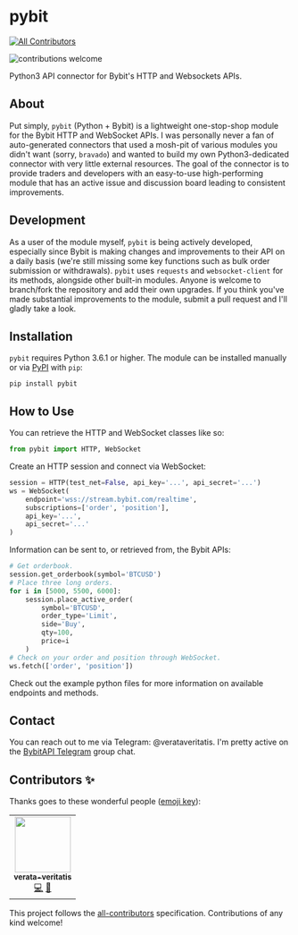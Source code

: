 # pybit
<!-- ALL-CONTRIBUTORS-BADGE:START - Do not remove or modify this section -->
[![All Contributors](https://img.shields.io/badge/all_contributors-1-orange.svg?style=flat-square)](#contributors-)
<!-- ALL-CONTRIBUTORS-BADGE:END -->
![contributions welcome](https://img.shields.io/badge/contributions-welcome-brightgreen.svg?style=flat)

Python3 API connector for Bybit's HTTP and Websockets APIs.

## About
Put simply, `pybit` (Python + Bybit) is a lightweight one-stop-shop module for the Bybit HTTP and WebSocket APIs. I was personally never a fan of auto-generated connectors that used a mosh-pit of various modules you didn't want (sorry, `bravado`) and wanted to build my own Python3-dedicated connector with very little external resources. The goal of the connector is to provide traders and developers with an easy-to-use high-performing module that has an active issue and discussion board leading to consistent improvements.

## Development
As a user of the module myself, `pybit` is being actively developed, especially since Bybit is making changes and improvements to their API on a daily basis (we're still missing some key functions such as bulk order submission or withdrawals). `pybit` uses `requests` and `websocket-client` for its methods, alongside other built-in modules. Anyone is welcome to branch/fork the repository and add their own upgrades. If you think you've made substantial improvements to the module, submit a pull request and I'll gladly take a look.

## Installation
`pybit` requires Python 3.6.1 or higher. The module can be installed manually or via [PyPI](https://pypi.org/project/pybit/) with `pip`:
```
pip install pybit
```

## How to Use
You can retrieve the HTTP and WebSocket classes like so:
```python
from pybit import HTTP, WebSocket
```
Create an HTTP session and connect via WebSocket:
```python
session = HTTP(test_net=False, api_key='...', api_secret='...')
ws = WebSocket(
    endpoint='wss://stream.bybit.com/realtime', 
    subscriptions=['order', 'position'], 
    api_key='...', 
    api_secret='...'
)
```
Information can be sent to, or retrieved from, the Bybit APIs:
```python
# Get orderbook.
session.get_orderbook(symbol='BTCUSD')
# Place three long orders.
for i in [5000, 5500, 6000]:
    session.place_active_order(
        symbol='BTCUSD', 
        order_type='Limit', 
        side='Buy', 
        qty=100, 
        price=i
    )
# Check on your order and position through WebSocket.
ws.fetch(['order', 'position'])
```
Check out the example python files for more information on available
endpoints and methods.

## Contact
You can reach out to me via Telegram: @verataveritatis. I'm pretty active on the [BybitAPI Telegram](https://t.me/Bybitapi) group chat.
## Contributors ✨

Thanks goes to these wonderful people ([emoji key](https://allcontributors.org/docs/en/emoji-key)):

<!-- ALL-CONTRIBUTORS-LIST:START - Do not remove or modify this section -->
<!-- prettier-ignore-start -->
<!-- markdownlint-disable -->
<table>
  <tr>
    <td align="center"><a href="https://github.com/verata-veritatis"><img src="https://avatars0.githubusercontent.com/u/9677388?v=4" width="100px;" alt=""/><br /><sub><b>verata-veritatis</b></sub></a><br /><a href="https://github.com/verata-veritatis/pybit/commits?author=verata-veritatis" title="Code">💻</a> <a href="https://github.com/verata-veritatis/pybit/commits?author=verata-veritatis" title="Documentation">📖</a></td>
  </tr>
</table>

<!-- markdownlint-enable -->
<!-- prettier-ignore-end -->
<!-- ALL-CONTRIBUTORS-LIST:END -->

This project follows the [all-contributors](https://github.com/all-contributors/all-contributors) specification. Contributions of any kind welcome!
